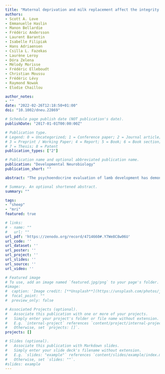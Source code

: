 ```yaml
---
title: "Maternal deprivation and milk replacement affect the integrity of gray and white matter in the developing lamb brain"
authors:
- Scott A. Love
- Emmanuelle Haslin
- Manon Bellardie
- Frédéric Andersson
- Laurent Barantin
- Isabelle Filipiak
- Hans Adriaensen
- Csilla L. Fazekas
- Laurène Leroy
- Dóra Zelena
- Mélody Morisse
- Frédéric Elleboudt
- Christian Moussu
- Frédéric Lévy
- Raymond Nowak
- Elodie Chaillou

author_notes:
- ""
date: "2022-02-26T12:18:50+01:00"
doi: "10.1002/dneu.22869"

# Schedule page publish date (NOT publication's date).
publishDate: "2017-01-01T00:00:00Z"

# Publication type.
# Legend: 0 = Uncategorized; 1 = Conference paper; 2 = Journal article;
# 3 = Preprint / Working Paper; 4 = Report; 5 = Book; 6 = Book section;
# 7 = Thesis; 8 = Patent
publication_types: ["2"]

# Publication name and optional abbreviated publication name.
publication: "Developmental Neurobiology"
publication_short: ""

abstract: "The psychoendocrine evaluation of lamb development has demonstrated that maternal deprivation and milk replacement alters health, behavior, and endocrine profiles. While lambs are able to discriminate familiar and non-familiar conspecifics (mother or lamb), only lambs reared with their mother develop such clear social discrimination or preference. Lambs reared without mother display no preference for a specific lamb from its own group. Differences in exploratory and emotional behaviors between mother-reared and mother-deprived lambs have also been reported. As these behavioural abilities are supported by the brain, we hypothesize that rearing with maternal deprivation and milk replacement leads to altered brain development and maturation. To test this hypothesis, we examined brain morphometric and microstructural variables extracted from in vivo T1-weighted and diffusion-weighted magnetic resonance images acquired longitudinally (1 week, 1.5 months, and 4.5 months of age) in mother-reared and mother-deprived lambs. From the morphometric variables the caudate nuclei volume was found to be smaller for mother-deprived than for mother-reared lambs. T1-weighted signal intensity and radial diffusivity were higher for mother-deprived than for mother-reared lambs in both the white and gray matters. The fractional anisotropy of the white matter was lower for mother-deprived than for mother-reared lambs. Based on these morphometric and microstructural characteristics we conclude that maternal deprivation delays and affects lamb brain growth and maturation."

# Summary. An optional shortened abstract.
summary: ""

tags:
- "sheep"
- "mri"
featured: true

# links:
# - name: ""
#   url: ""
url_pdf: 'https://zenodo.org/record/4714660#.Y7We8C8w06U'
url_code: ''
url_dataset: ''
url_poster: ''
url_project: ''
url_slides: ''
url_source: ''
url_video: ''

# Featured image
# To use, add an image named `featured.jpg/png` to your page's folder.
#image:
#  caption: 'Image credit: [**Unsplash**](https://unsplash.com/photos/jdD8gXaTZsc)'
#  focal_point: ""
#  preview_only: false

# Associated Projects (optional).
#   Associate this publication with one or more of your projects.
#   Simply enter your project's folder or file name without extension.
#   E.g. `internal-project` references `content/project/internal-project/index.md`.
#   Otherwise, set `projects: []`.
projects: []

# Slides (optional).
#   Associate this publication with Markdown slides.
#   Simply enter your slide deck's filename without extension.
#   E.g. `slides: "example"` references `content/slides/example/index.md`.
#   Otherwise, set `slides: ""`.
#slides: example
---
```

